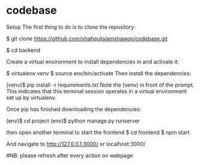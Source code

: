 # codebase
Setup
The first thing to do is to clone the repository:

$ git clone https://github.com/shafiqulislamshawon/codebase.git

$ cd backend

Create a virtual environment to install dependencies in and activate it:


$ virtualenv venv
$ source env/bin/activate
Then install the dependencies:

(venv)$ pip install -r requirements.txt
Note the (venv) in front of the prompt. This indicates that this terminal session operates in a virtual environment set up by virtualenv.

Once pip has finished downloading the dependencies:

(env)$ cd project
(env)$ python manage.py runserver

then open another terminal to start the frontend
$ cd frontend
$ npm start

And navigate to http://127.0.0.1:3000/
or localhost:3000/

#NB: please refresh after every action on webpage
